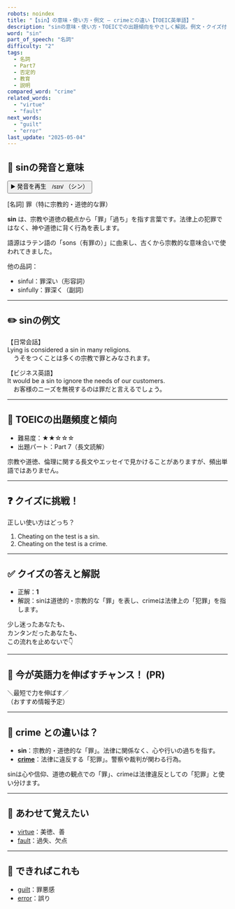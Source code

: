 ```yaml
---
robots: noindex
title: "【sin】の意味・使い方・例文 ― crimeとの違い【TOEIC英単語】"
description: "sinの意味・使い方・TOEICでの出題傾向をやさしく解説。例文・クイズ付きでcrimeとの違いもわかりやすく学べます。"
word: "sin"
part_of_speech: "名詞"
difficulty: "2"
tags:
  - 名詞
  - Part7
  - 否定的
  - 教育
  - 説明
compared_word: "crime"
related_words:
  - "virtue"
  - "fault"
next_words:
  - "guilt"
  - "error"
last_update: "2025-05-04"
---
```


## 🔰 sinの発音と意味

<button class="play-audio" onclick="playTTS('sin')">
  <span class="play-audio-main">
    ▶️ 発音を再生　/sɪn/
  </span>
  <span class="play-audio-sub">
    （シン）
  </span>
</button>

[名詞] 罪（特に宗教的・道徳的な罪）

**sin** は、宗教や道徳の観点から「罪」「過ち」を指す言葉です。法律上の犯罪ではなく、神や道徳に背く行為を表します。

語源はラテン語の「sons（有罪の）」に由来し、古くから宗教的な意味合いで使われてきました。

他の品詞：  
- sinful：罪深い（形容詞）
- sinfully：罪深く（副詞）

---

## ✏️ sinの例文

【日常会話】  
Lying is considered a sin in many religions.  
　うそをつくことは多くの宗教で罪とみなされます。

【ビジネス英語】  
It would be a sin to ignore the needs of our customers.  
　お客様のニーズを無視するのは罪だと言えるでしょう。

---

## 🎯 TOEICの出題頻度と傾向

- 難易度：★★☆☆☆
- 出題パート：Part 7（長文読解）

宗教や道徳、倫理に関する長文やエッセイで見かけることがありますが、頻出単語ではありません。

---

## ❓ クイズに挑戦！

正しい使い方はどっち？

1. Cheating on the test is a sin.  
2. Cheating on the test is a crime.

---

## ✅ クイズの答えと解説

- 正解：**1**
- 解説：sinは道徳的・宗教的な「罪」を表し、crimeは法律上の「犯罪」を指します。

少し迷ったあなたも、  
カンタンだったあなたも、  
この流れを止めないで👇️

---

## 🚀 今が英語力を伸ばすチャンス！ (PR)

<div class="info-center">
＼最短で力を伸ばす／<br>  
（おすすめ情報予定）
</div>

---

## 🤔  crime との違いは？

- **sin**：宗教的・道徳的な「罪」。法律に関係なく、心や行いの過ちを指す。
- **[crime](/word/crime)**：法律に違反する「犯罪」。警察や裁判が関わる行為。

sinは心や信仰、道徳の観点での「罪」、crimeは法律違反としての「犯罪」と使い分けます。

---

## 🧩 あわせて覚えたい

- [virtue](/word/virtue)：美徳、善
- [fault](/word/fault)：過失、欠点

---

## 📖 できればこれも

- [guilt](/word/guilt)：罪悪感
- [error](/word/error)：誤り

<!-- cvid: aid36_bid01 -->
